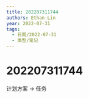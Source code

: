 ```yaml
---
title: 202207311744
authors: Ethan Lin
year: 2022-07-31 
tags:
  - 日期/2022-07-31 
  - 类型/笔记 
---
```



# 202207311744






计划方案 -> 任务

